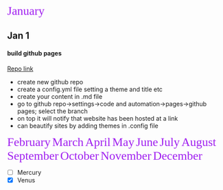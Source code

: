 <span style="color: #A020F0; font-family: 'Segoe Script' ;font-size: 2em"> January</span>
## Jan 1
#### build github pages  
[Repo link](https://github.com/tulika5/journal)  
* create new github repo  
* create a config.yml file setting a theme and title etc  
* create your content in .md file  
* go to github repo->settings->code and automation->pages->github pages; select the branch  
* on top it will notify that website has been hosted at a link  
* can beautify sites by adding themes in .config file  



<span style="color: #A020F0; font-family: 'Segoe Script' ;font-size: 2em"> February</span> 
<span style="color: #A020F0; font-family: 'Segoe Script' ;font-size: 2em"> March</span> 
<span style="color: #A020F0; font-family: 'Segoe Script' ;font-size: 2em"> April</span> 
<span style="color: #A020F0; font-family: 'Segoe Script' ;font-size: 2em"> May</span> 
<span style="color: #A020F0; font-family: 'Segoe Script' ;font-size: 2em"> June</span> 
<span style="color: #A020F0; font-family: 'Segoe Script' ;font-size: 2em"> July</span> 
<span style="color: #A020F0; font-family: 'Segoe Script' ;font-size: 2em"> August</span> 
<span style="color: #A020F0; font-family: 'Segoe Script' ;font-size: 2em"> September</span> 
<span style="color: #A020F0; font-family: 'Segoe Script' ;font-size: 2em"> October</span> 
<span style="color: #A020F0; font-family: 'Segoe Script' ;font-size: 2em"> November</span> 
<span style="color: #A020F0; font-family: 'Segoe Script' ;font-size: 2em"> December</span> 
- [ ] Mercury
- [x] Venus
